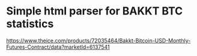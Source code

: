 # Simple html parser for BAKKT BTC statistics
https://www.theice.com/products/72035464/Bakkt-Bitcoin-USD-Monthly-Futures-Contract/data?marketId=6137541
